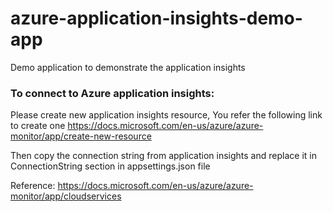 # azure-application-insights-demo-app
Demo application to demonstrate the application insights

### To connect to Azure application insights:
Please create new application insights resource, You refer the following link to create one https://docs.microsoft.com/en-us/azure/azure-monitor/app/create-new-resource

Then copy the connection string from application insights and replace it in ConnectionString section in appsettings.json file


Reference: https://docs.microsoft.com/en-us/azure/azure-monitor/app/cloudservices
